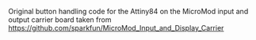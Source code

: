 Original button handling code for the Attiny84 on the MicroMod input and output carrier board taken from https://github.com/sparkfun/MicroMod_Input_and_Display_Carrier
